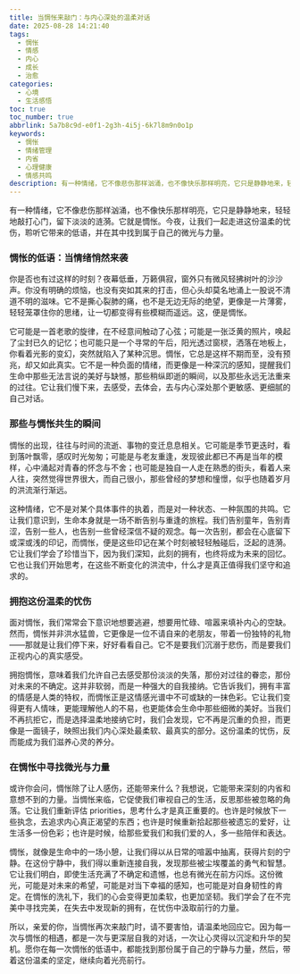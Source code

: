 ```yaml
---
title: 当惆怅来敲门：与内心深处的温柔对话
date: 2025-08-28 14:21:40
tags:
  - 惆怅
  - 情感
  - 内心
  - 成长
  - 治愈
categories:
  - 心境
  - 生活感悟
toc: true
toc_number: true
abbrlink: 5a7b8c9d-e0f1-2g3h-4i5j-6k7l8m9n0o1p
keywords:
  - 惆怅
  - 情绪管理
  - 内省
  - 心理健康
  - 情感共鸣
description: 有一种情绪，它不像悲伤那样汹涌，也不像快乐那样明亮，它只是静静地来，轻轻地敲打心门，留下淡淡的涟漪。它就是惆怅。今夜，让我们一起走进这份温柔的忧伤，聆听它带来的低语，并在其中找到属于自己的微光与力量。
---
```


有一种情绪，它不像悲伤那样汹涌，也不像快乐那样明亮，它只是静静地来，轻轻地敲打心门，留下淡淡的涟漪。它就是惆怅。今夜，让我们一起走进这份温柔的忧伤，聆听它带来的低语，并在其中找到属于自己的微光与力量。

### 惆怅的低语：当情绪悄然来袭

你是否也有过这样的时刻？夜幕低垂，万籁俱寂，窗外只有微风轻拂树叶的沙沙声。你没有明确的烦恼，也没有突如其来的打击，但心头却莫名地涌上一股说不清道不明的滋味。它不是撕心裂肺的痛，也不是无边无际的绝望，更像是一片薄雾，轻轻笼罩住你的思绪，让一切都变得有些模糊而遥远。这，便是惆怅。

它可能是一首老歌的旋律，在不经意间触动了心弦；可能是一张泛黄的照片，唤起了尘封已久的记忆；也可能只是一个寻常的午后，阳光透过窗棂，洒落在地板上，你看着光影的变幻，突然就陷入了某种沉思。惆怅，它总是这样不期而至，没有预兆，却又如此真实。它不是一种负面的情绪，而更像是一种深沉的感知，提醒我们生命中那些无法言说的美好与缺憾，那些稍纵即逝的瞬间，以及那些永远无法重来的过往。它让我们慢下来，去感受，去体会，去与内心深处那个更敏感、更细腻的自己对话。

### 那些与惆怅共生的瞬间

惆怅的出现，往往与时间的流逝、事物的变迁息息相关。它可能是季节更迭时，看到落叶飘零，感叹时光匆匆；可能是与老友重逢，发现彼此都已不再是当年的模样，心中涌起对青春的怀念与不舍；也可能是独自一人走在熟悉的街头，看着人来人往，突然觉得世界很大，而自己很小，那些曾经的梦想和憧憬，似乎也随着岁月的洪流渐行渐远。

这种情绪，它不是对某个具体事件的执着，而是对一种状态、一种氛围的共鸣。它让我们意识到，生命本身就是一场不断告别与重逢的旅程。我们告别童年，告别青涩，告别一些人，也告别一些曾经深信不疑的观念。每一次告别，都会在心底留下或深或浅的印记，而惆怅，便是这些印记在某个时刻被轻轻触碰后，泛起的涟漪。它让我们学会了珍惜当下，因为我们深知，此刻的拥有，也终将成为未来的回忆。它也让我们开始思考，在这些不断变化的洪流中，什么才是真正值得我们坚守和追求的。

### 拥抱这份温柔的忧伤

面对惆怅，我们常常会下意识地想要逃避，想要用忙碌、喧嚣来填补内心的空缺。然而，惆怅并非洪水猛兽，它更像是一位不请自来的老朋友，带着一份独特的礼物——那就是让我们停下来，好好看看自己。它不是要我们沉溺于悲伤，而是要我们正视内心的真实感受。

拥抱惆怅，意味着我们允许自己去感受那份淡淡的失落，那份对过往的眷恋，那份对未来的不确定。这并非软弱，而是一种强大的自我接纳。它告诉我们，拥有丰富的情感是人类的特权，而惆怅正是这情感光谱中不可或缺的一抹色彩。它让我们变得更有人情味，更能理解他人的不易，也更能体会生命中那些细微的美好。当我们不再抗拒它，而是选择温柔地接纳它时，我们会发现，它不再是沉重的负担，而更像是一面镜子，映照出我们内心深处最柔软、最真实的部分。这份温柔的忧伤，反而能成为我们滋养心灵的养分。

### 在惆怅中寻找微光与力量

或许你会问，惆怅除了让人感伤，还能带来什么？我想说，它能带来深刻的内省和意想不到的力量。当惆怅来临，它促使我们审视自己的生活，反思那些被忽略的角落。它让我们重新评估 priorities，思考什么才是真正重要的。也许是时候放下一些执念，去追求内心真正渴望的东西；也许是时候重新拾起那些被遗忘的爱好，让生活多一份色彩；也许是时候，给那些爱我们和我们爱的人，多一些陪伴和表达。

惆怅，就像是生命中的一场小憩，让我们得以从日常的喧嚣中抽离，获得片刻的宁静。在这份宁静中，我们得以重新连接自我，发现那些被尘埃覆盖的勇气和智慧。它让我们明白，即使生活充满了不确定和遗憾，也总有微光在前方闪烁。这份微光，可能是对未来的希望，可能是对当下幸福的感知，也可能是对自身韧性的肯定。在惆怅的洗礼下，我们的心会变得更加柔软，也更加坚韧。我们学会了在不完美中寻找完美，在失去中发现新的拥有，在忧伤中汲取前行的力量。

所以，亲爱的你，当惆怅再次来敲门时，请不要害怕，请温柔地回应它。因为每一次与惆怅的相遇，都是一次与更深层自我的对话，一次让心灵得以沉淀和升华的契机。愿你在每一次惆怅的低语中，都能找到那份属于自己的宁静与力量，然后，带着这份温柔的坚定，继续向着光亮前行。